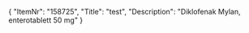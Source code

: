 {
  "ItemNr": "158725",
  "Title": "test",
  "Description": "Diklofenak Mylan, enterotablett 50 mg"
}